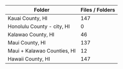 | Folder                      |   Files / Folders |
|-----------------------------|-------------------|
| Kauai County, HI            |               147 |
| Honolulu County - city, HI  |                 0 |
| Kalawao County, HI          |                46 |
| Maui County, HI             |               137 |
| Maui + Kalawao Counties, HI |                12 |
| Hawaii County, HI           |               147 |